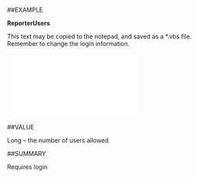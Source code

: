 
##EXAMPLE

**ReporterUsers**

This text may be copied to the notepad, and saved as a *.vbs file. Remember to change the login information.

![](..\..\Examples\vbs\SOSettings.ReporterUsers.vbs.txt)


##VALUE

Long – the number of users allowed


##SUMMARY

Requires login

